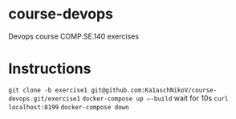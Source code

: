 # course-devops
Devops course COMP.SE.140 exercises

# Instructions
```git clone -b exercise1 git@github.com:Ka1aschNikoV/course-devops.git/exercise1```
```docker-compose up –-build```
wait for 10s
```curl localhost:8199```
```docker-compose down```
